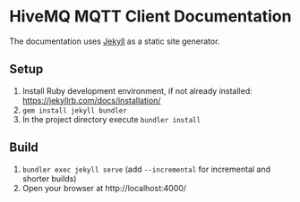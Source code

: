 # HiveMQ MQTT Client Documentation

The documentation uses [Jekyll](https://jekyllrb.com/) as a static site generator.

## Setup

1. Install Ruby development environment, if not already installed: https://jekyllrb.com/docs/installation/
1. `gem install jekyll bundler`
1. In the project directory execute `bundler install`

## Build

1. `bundler exec jekyll serve` (add `--incremental` for incremental and shorter builds)
1. Open your browser at http://localhost:4000/

